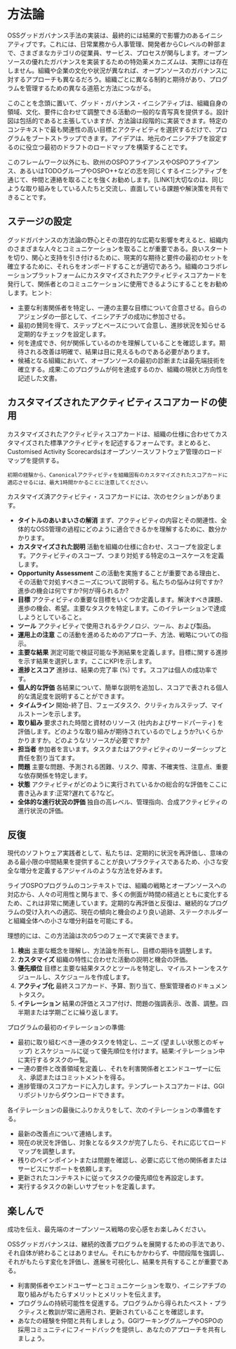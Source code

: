 # 方法論

OSSグッドガバナンス手法の実装は、最終的には結果的で影響力のあるイニシアティブです。これには、日常業務から人事管理、開発者からCレベルの幹部まで、さまざまなカテゴリの従業員、サービス、プロセスが関与します。オープンソースの優れたガバナンスを実装するための特効薬メカニズムは、実際には存在しません。組織や企業の文化や状況が異なれば、オープンソースのガバナンスに対するアプローチも異なるだろう。組織ごとに異なる制約と期待があり、プログラムを管理するための異なる道筋と方法につながる。

このことを念頭に置いて、グッド・ガバナンス・イニシアティブは、組織自身の領域、文化、要件に合わせて調整できる活動の一般的な青写真を提供する。設計図は包括的であると主張していますが、方法論は段階的に実装できます。特定のコンテキストで最も関連性の高い目標とアクティビティを選択するだけで、プログラムをブートストラップできます。アイデアは、地元のイニシアチブを設定するのに役立つ最初のドラフトのロードマップを構築することです。

このフレームワーク以外にも、欧州のOSPOアライアンスやOSPOアライアンス、あるいはTODOグループやOSPO++などの志を同じくするイニシアティブを通じて、仲間と連絡を取ることを強くお勧めします。[LINK1]大切なのは、同じような取り組みをしている人たちと交流し、直面している課題や解決策を共有できることです。

## ステージの設定

グッドガバナンスの方法論の野心とその潜在的な広範な影響を考えると、組織内のさまざまな人々とコミュニケーションを取ることが重要である。良いスタートを切り、関心と支持を引き付けるために、現実的な期待と要件の最初のセットを確立するために、それらをオンボードすることが適切であろう。組織のコラボレーションプラットフォームにカスタマイズされたアクティビティスコアカードを発行して、関係者とのコミュニケーションに使用できるようにすることをお勧めします。ヒント:
* 主要な利害関係者を特定し、一連の主要な目標について合意させる。自らのアジェンダの一部として、イニシアチブの成功に参加させる。
* 最初の賛同を得て、ステップとペースについて合意し、進捗状況を知らせる定期的なチェックを設定します。
* 何を達成でき、何が関係しているのかを理解していることを確認します。期待される改善は明確で、結果は目に見えるものである必要があります。
* 候補となる組織において、オープンソースの最初の診断または最先端技術を確立する。成果:このプログラムが何を達成するのか、組織の現状と方向性を記述した文書。

## カスタマイズされたアクティビティスコアカードの使用

カスタマイズされたアクティビティスコアカードは、組織の仕様に合わせてカスタマイズされた標準アクティビティを記述するフォームです。まとめると、Customised Activity Scorecardsはオープンソースソフトウェア管理のロードマップを提供する。

`初期の経験から、Canonicalアクティビティを組織固有のカスタマイズされたスコアカードに適応させるには、最大1時間かかることに注意してください。`

カスタマイズ済アクティビティ・スコアカードには、次のセクションがあります。

* **タイトルのあいまいさの解消** まず、アクティビティの内容とその関連性、全体的なOSS管理の過程にどのように適合できるかを理解するために、数分かかります。
* **カスタマイズされた説明** 活動を組織の仕様に合わせ、スコープを設定します。アクティビティのスコープ、つまり対処する特定のユースケースを定義します。
* **Opportunity Assessment** この活動を実施することが重要である理由と、その活動で対処すべきニーズについて説明する。私たちの悩みは何ですか?進歩の機会は何ですか?何が得られるか?
* **目標** アクティビティの重要な目標をいくつか定義します。解決すべき課題、進歩の機会、希望。主要なタスクを特定します。このイテレーションで達成しようとしていること。
* **ツール** アクティビティで使用されるテクノロジ、ツール、および製品。
* **運用上の注意** この活動を進めるためのアプローチ、方法、戦略についての指示。
* **主要な結果** 測定可能で検証可能な予測結果を定義します。目標に関する進捗を示す結果を選択します。ここにKPIを示します。
* **進捗とスコア** 進捗は、結果の完了率 (%) です。スコアは個人の成功率です。
* **個人的な評価** 各結果について、簡単な説明を追加し、スコアで表される個人的な満足度を説明することができます。
* **タイムライン** 開始-終了日、フェーズタスク、クリティカルステップ、マイルストーンを示します。
* **取り組み** 要求された時間と資材のリソース (社内およびサードパーティ) を評価します。どのような取り組みが期待されているのでしょうか?いくらかかりますか。どのようなリソースが必要ですか?
* **担当者** 参加者を言います。タスクまたはアクティビティのリーダーシップと責任を割り当てます。
* **問題** 主要な問題、予測される困難、リスク、障害、不確実性、注意点、重要な依存関係を特定します。
* **状態** アクティビティがどのように実行されているかの総合的な評価をここに書き込みます:正常?遅れてる?など。
* **全体的な進行状況の評価** 独自の高レベル、管理指向、合成アクティビティの進行状況の評価。

## 反復

現代のソフトウェア実践者として、私たちは、定期的に状況を再評価し、意味のある最小限の中間結果を提供することが良いプラクティスであるため、小さな安全な増分を定義するアジャイルのような方法を好みます。

ライブOSPOプログラムのコンテキストでは、組織の戦略とオープンソースへの対応から、人々の可用性と関与まで、多くの側面が時間の経過とともに変化するため、これは非常に関連しています。定期的な再評価と反復は、継続的なプログラムの受け入れへの適応、現在の傾向と機会のより良い追跡、ステークホルダーと組織全体への小さな増分利益を可能にする。

理想的には、この方法論は次の5つのフェーズで実装できます。
1. **検出** 主要な概念を理解し、方法論を所有し、目標の期待を調整します。
1. **カスタマイズ** 組織の特性に合わせた活動の説明と機会の評価。
1. **優先順位** 目標と主要な結果タスクとツールを特定し、マイルストーンをスケジュールし、スケジュールを作成します。
1. **アクティブ化** 最終スコアカード、予算、割り当て、懸案管理者のドキュメントタスク。
1. **イテレーション** 結果の評価とスコア付け、問題の強調表示、改善、調整。四半期または学期ごとに繰り返します。

プログラムの最初のイテレーションの準備:

* 最初に取り組むべき一連のタスクを特定し、ニーズ (望ましい状態とのギャップ) とスケジュールに従って優先順位を付けます。結果:イテレーション中に実行するタスクの一覧。
* 一連の要件と改善領域を定義し、それを利害関係者とエンドユーザーに伝え、承認またはコミットメントを得る。
* 進捗管理のスコアカードに入力します。テンプレートスコアカードは、GGIリポジトリからダウンロードできます。

各イテレーションの最後にふりかえりをして、次のイテレーションの準備をする。

* 最新の改善点について連絡します。
* 現在の状況を評価し、対象となるタスクが完了したら、それに応じてロードマップを調整します。
* 残りのペインポイントまたは問題を確認し、必要に応じて他の関係者またはサービスにサポートを依頼します。
* 更新されたコンテキストに従ってタスクの優先順位を再設定します。
* 実行するタスクの新しいサブセットを定義します。

## 楽しんで

成功を伝え、最先端のオープンソース戦略の安心感をお楽しみください。

OSSグッドガバナンスは、継続的改善プログラムを展開するための手法であり、それ自体が終わることはありません。それにもかかわらず、中間段階を強調し、それがもたらす変化を評価し、進展を可視化し、結果を共有することが重要である。

* 利害関係者やエンドユーザーとコミュニケーションを取り、イニシアチブの取り組みがもたらすメリットとメリットを伝えます。
* プログラムの持続可能性を促進する。プログラムから得られたベスト・プラクティスと教訓が常に適用され、更新されていることを確認します。
* あなたの経験を仲間と共有しましょう。GGIワーキンググループやOSPOの採用コミュニティにフィードバックを提供し、あなたのアプローチを共有しましょう。